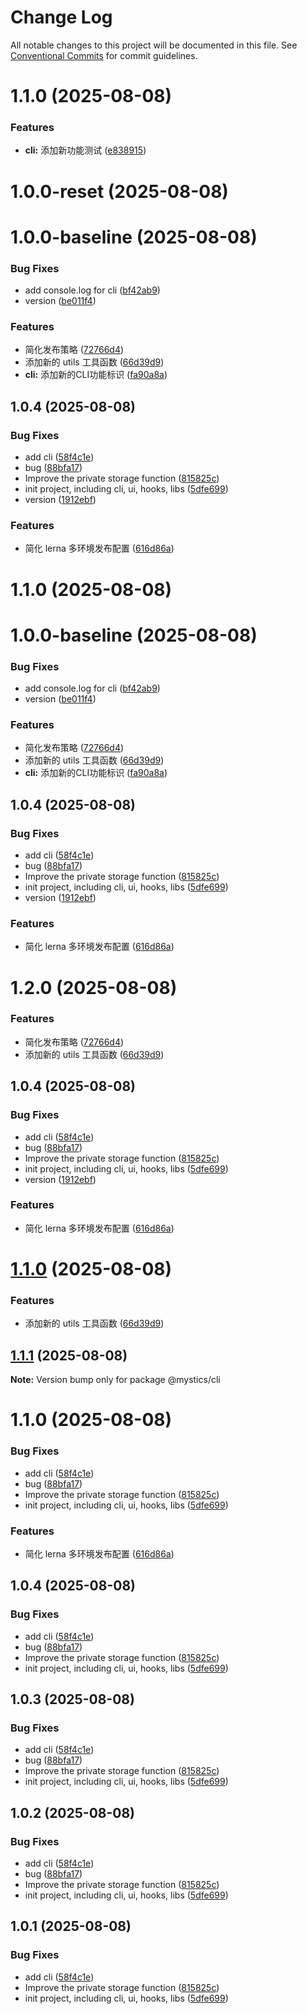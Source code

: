 # Change Log

All notable changes to this project will be documented in this file.
See [Conventional Commits](https://conventionalcommits.org) for commit guidelines.

# 1.1.0 (2025-08-08)


### Features

* **cli:** 添加新功能测试 ([e838915](https://github.com-afan/a-fan-l/mystics/commit/e838915270f86d2a73227f9bea9a090239fd2ed6))



# 1.0.0-reset (2025-08-08)



# 1.0.0-baseline (2025-08-08)


### Bug Fixes

* add console.log for cli ([bf42ab9](https://github.com-afan/a-fan-l/mystics/commit/bf42ab9cf8dfe8afe675abf9b7914e6f6561f4cc))
* version ([be011f4](https://github.com-afan/a-fan-l/mystics/commit/be011f4906c4f0d8e12ff3b33e3d1b9f1e1dd9e4))


### Features

* 简化发布策略 ([72766d4](https://github.com-afan/a-fan-l/mystics/commit/72766d4c09e71f7552d1f90cc67a297d9e256b2b))
* 添加新的 utils 工具函数 ([66d39d9](https://github.com-afan/a-fan-l/mystics/commit/66d39d93cfcff421319a7b523f0becb4dd2a5180))
* **cli:** 添加新的CLI功能标识 ([fa90a8a](https://github.com-afan/a-fan-l/mystics/commit/fa90a8a208cf44cac3f6e6f743fbce5a33faba9c))



## 1.0.4 (2025-08-08)


### Bug Fixes

* add cli ([58f4c1e](https://github.com-afan/a-fan-l/mystics/commit/58f4c1e6cabdae20551df4d61bee6500cb1ed2d0))
* bug ([88bfa17](https://github.com-afan/a-fan-l/mystics/commit/88bfa176db4424afc79a8a5f2106af67192752b6))
* Improve the private storage function ([815825c](https://github.com-afan/a-fan-l/mystics/commit/815825ce3b2f19f92dc9221cf76c5db851b57a3c))
* init project, including cli, ui, hooks, libs ([5dfe699](https://github.com-afan/a-fan-l/mystics/commit/5dfe699b143c3d0776624cef7df354e917376096))
* version ([1912ebf](https://github.com-afan/a-fan-l/mystics/commit/1912ebf5868f4dfdf91e17eb4f2f97dd52fcca29))


### Features

* 简化 lerna 多环境发布配置 ([616d86a](https://github.com-afan/a-fan-l/mystics/commit/616d86ae53d649a9bdc9840f838f11396a88098b))





# 1.1.0 (2025-08-08)



# 1.0.0-baseline (2025-08-08)


### Bug Fixes

* add console.log for cli ([bf42ab9](https://github.com-afan/a-fan-l/mystics/commit/bf42ab9cf8dfe8afe675abf9b7914e6f6561f4cc))
* version ([be011f4](https://github.com-afan/a-fan-l/mystics/commit/be011f4906c4f0d8e12ff3b33e3d1b9f1e1dd9e4))


### Features

* 简化发布策略 ([72766d4](https://github.com-afan/a-fan-l/mystics/commit/72766d4c09e71f7552d1f90cc67a297d9e256b2b))
* 添加新的 utils 工具函数 ([66d39d9](https://github.com-afan/a-fan-l/mystics/commit/66d39d93cfcff421319a7b523f0becb4dd2a5180))
* **cli:** 添加新的CLI功能标识 ([fa90a8a](https://github.com-afan/a-fan-l/mystics/commit/fa90a8a208cf44cac3f6e6f743fbce5a33faba9c))



## 1.0.4 (2025-08-08)


### Bug Fixes

* add cli ([58f4c1e](https://github.com-afan/a-fan-l/mystics/commit/58f4c1e6cabdae20551df4d61bee6500cb1ed2d0))
* bug ([88bfa17](https://github.com-afan/a-fan-l/mystics/commit/88bfa176db4424afc79a8a5f2106af67192752b6))
* Improve the private storage function ([815825c](https://github.com-afan/a-fan-l/mystics/commit/815825ce3b2f19f92dc9221cf76c5db851b57a3c))
* init project, including cli, ui, hooks, libs ([5dfe699](https://github.com-afan/a-fan-l/mystics/commit/5dfe699b143c3d0776624cef7df354e917376096))
* version ([1912ebf](https://github.com-afan/a-fan-l/mystics/commit/1912ebf5868f4dfdf91e17eb4f2f97dd52fcca29))


### Features

* 简化 lerna 多环境发布配置 ([616d86a](https://github.com-afan/a-fan-l/mystics/commit/616d86ae53d649a9bdc9840f838f11396a88098b))





# 1.2.0 (2025-08-08)


### Features

* 简化发布策略 ([72766d4](https://github.com-afan/a-fan-l/mystics/commit/72766d4c09e71f7552d1f90cc67a297d9e256b2b))
* 添加新的 utils 工具函数 ([66d39d9](https://github.com-afan/a-fan-l/mystics/commit/66d39d93cfcff421319a7b523f0becb4dd2a5180))



## 1.0.4 (2025-08-08)


### Bug Fixes

* add cli ([58f4c1e](https://github.com-afan/a-fan-l/mystics/commit/58f4c1e6cabdae20551df4d61bee6500cb1ed2d0))
* bug ([88bfa17](https://github.com-afan/a-fan-l/mystics/commit/88bfa176db4424afc79a8a5f2106af67192752b6))
* Improve the private storage function ([815825c](https://github.com-afan/a-fan-l/mystics/commit/815825ce3b2f19f92dc9221cf76c5db851b57a3c))
* init project, including cli, ui, hooks, libs ([5dfe699](https://github.com-afan/a-fan-l/mystics/commit/5dfe699b143c3d0776624cef7df354e917376096))
* version ([1912ebf](https://github.com-afan/a-fan-l/mystics/commit/1912ebf5868f4dfdf91e17eb4f2f97dd52fcca29))


### Features

* 简化 lerna 多环境发布配置 ([616d86a](https://github.com-afan/a-fan-l/mystics/commit/616d86ae53d649a9bdc9840f838f11396a88098b))





# [1.1.0](https://github.com-afan/a-fan-l/mystics/compare/v1.0.4...v1.1.0) (2025-08-08)


### Features

* 添加新的 utils 工具函数 ([66d39d9](https://github.com-afan/a-fan-l/mystics/commit/66d39d93cfcff421319a7b523f0becb4dd2a5180))





## [1.1.1](https://github.com-afan/a-fan-l/mystics/compare/v1.0.4...v1.1.1) (2025-08-08)

**Note:** Version bump only for package @mystics/cli





# 1.1.0 (2025-08-08)


### Bug Fixes

* add cli ([58f4c1e](https://github.com-afan/a-fan-l/mystics/commit/58f4c1e6cabdae20551df4d61bee6500cb1ed2d0))
* bug ([88bfa17](https://github.com-afan/a-fan-l/mystics/commit/88bfa176db4424afc79a8a5f2106af67192752b6))
* Improve the private storage function ([815825c](https://github.com-afan/a-fan-l/mystics/commit/815825ce3b2f19f92dc9221cf76c5db851b57a3c))
* init project, including cli, ui, hooks, libs ([5dfe699](https://github.com-afan/a-fan-l/mystics/commit/5dfe699b143c3d0776624cef7df354e917376096))


### Features

* 简化 lerna 多环境发布配置 ([616d86a](https://github.com-afan/a-fan-l/mystics/commit/616d86ae53d649a9bdc9840f838f11396a88098b))





## 1.0.4 (2025-08-08)


### Bug Fixes

* add cli ([58f4c1e](https://github.com-afan/a-fan-l/mystics/commit/58f4c1e6cabdae20551df4d61bee6500cb1ed2d0))
* bug ([88bfa17](https://github.com-afan/a-fan-l/mystics/commit/88bfa176db4424afc79a8a5f2106af67192752b6))
* Improve the private storage function ([815825c](https://github.com-afan/a-fan-l/mystics/commit/815825ce3b2f19f92dc9221cf76c5db851b57a3c))
* init project, including cli, ui, hooks, libs ([5dfe699](https://github.com-afan/a-fan-l/mystics/commit/5dfe699b143c3d0776624cef7df354e917376096))





## 1.0.3 (2025-08-08)


### Bug Fixes

* add cli ([58f4c1e](https://github.com-afan/a-fan-l/mystics/commit/58f4c1e6cabdae20551df4d61bee6500cb1ed2d0))
* bug ([88bfa17](https://github.com-afan/a-fan-l/mystics/commit/88bfa176db4424afc79a8a5f2106af67192752b6))
* Improve the private storage function ([815825c](https://github.com-afan/a-fan-l/mystics/commit/815825ce3b2f19f92dc9221cf76c5db851b57a3c))
* init project, including cli, ui, hooks, libs ([5dfe699](https://github.com-afan/a-fan-l/mystics/commit/5dfe699b143c3d0776624cef7df354e917376096))





## 1.0.2 (2025-08-08)


### Bug Fixes

* add cli ([58f4c1e](https://github.com-afan/a-fan-l/mystics/commit/58f4c1e6cabdae20551df4d61bee6500cb1ed2d0))
* bug ([88bfa17](https://github.com-afan/a-fan-l/mystics/commit/88bfa176db4424afc79a8a5f2106af67192752b6))
* Improve the private storage function ([815825c](https://github.com-afan/a-fan-l/mystics/commit/815825ce3b2f19f92dc9221cf76c5db851b57a3c))
* init project, including cli, ui, hooks, libs ([5dfe699](https://github.com-afan/a-fan-l/mystics/commit/5dfe699b143c3d0776624cef7df354e917376096))





## 1.0.1 (2025-08-08)


### Bug Fixes

* add cli ([58f4c1e](https://github.com-afan/a-fan-l/mystics/commit/58f4c1e6cabdae20551df4d61bee6500cb1ed2d0))
* Improve the private storage function ([815825c](https://github.com-afan/a-fan-l/mystics/commit/815825ce3b2f19f92dc9221cf76c5db851b57a3c))
* init project, including cli, ui, hooks, libs ([5dfe699](https://github.com-afan/a-fan-l/mystics/commit/5dfe699b143c3d0776624cef7df354e917376096))
